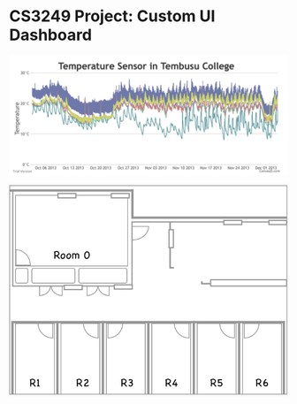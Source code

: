 # CS3249 Project: Custom UI Dashboard


![Interactive Graph](/imports/img/graph.png)


![Floor Plan](/imports/img/floor_plan.png)




